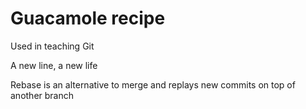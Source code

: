 # Guacamole recipe

Used in teaching Git

A new line, a new life

Rebase is an alternative to merge and replays new commits on top of another branch

